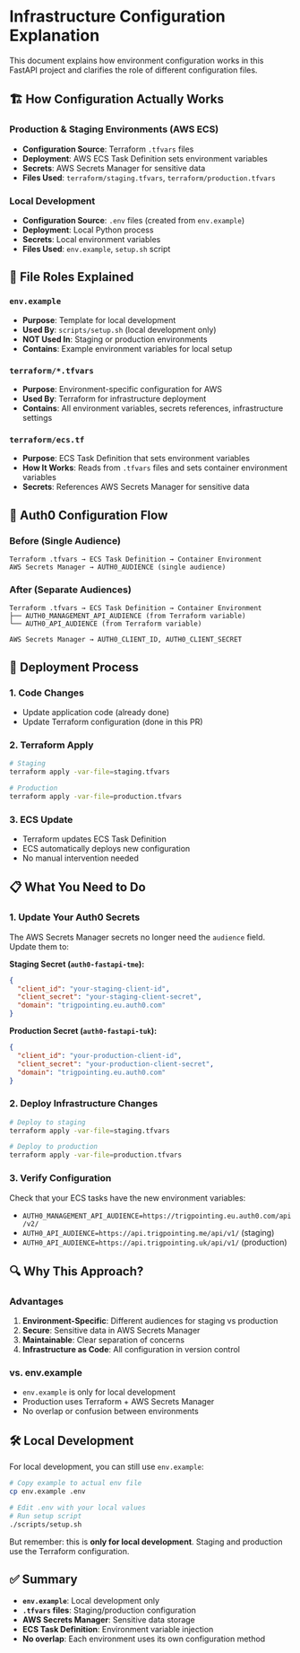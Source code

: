 # Infrastructure Configuration Explanation

This document explains how environment configuration works in this FastAPI project and clarifies the role of different configuration files.

## 🏗️ **How Configuration Actually Works**

### **Production & Staging Environments (AWS ECS)**
- **Configuration Source**: Terraform `.tfvars` files
- **Deployment**: AWS ECS Task Definition sets environment variables
- **Secrets**: AWS Secrets Manager for sensitive data
- **Files Used**: `terraform/staging.tfvars`, `terraform/production.tfvars`

### **Local Development**
- **Configuration Source**: `.env` files (created from `env.example`)
- **Deployment**: Local Python process
- **Secrets**: Local environment variables
- **Files Used**: `env.example`, `setup.sh` script

## 📁 **File Roles Explained**

### **`env.example`**
- **Purpose**: Template for local development
- **Used By**: `scripts/setup.sh` (local development only)
- **NOT Used In**: Staging or production environments
- **Contains**: Example environment variables for local setup

### **`terraform/*.tfvars`**
- **Purpose**: Environment-specific configuration for AWS
- **Used By**: Terraform for infrastructure deployment
- **Contains**: All environment variables, secrets references, infrastructure settings

### **`terraform/ecs.tf`**
- **Purpose**: ECS Task Definition that sets environment variables
- **How It Works**: Reads from `.tfvars` files and sets container environment variables
- **Secrets**: References AWS Secrets Manager for sensitive data

## 🔧 **Auth0 Configuration Flow**

### **Before (Single Audience)**
```
Terraform .tfvars → ECS Task Definition → Container Environment
AWS Secrets Manager → AUTH0_AUDIENCE (single audience)
```

### **After (Separate Audiences)**
```
Terraform .tfvars → ECS Task Definition → Container Environment
├── AUTH0_MANAGEMENT_API_AUDIENCE (from Terraform variable)
└── AUTH0_API_AUDIENCE (from Terraform variable)

AWS Secrets Manager → AUTH0_CLIENT_ID, AUTH0_CLIENT_SECRET
```

## 🚀 **Deployment Process**

### **1. Code Changes**
- Update application code (already done)
- Update Terraform configuration (done in this PR)

### **2. Terraform Apply**
```bash
# Staging
terraform apply -var-file=staging.tfvars

# Production
terraform apply -var-file=production.tfvars
```

### **3. ECS Update**
- Terraform updates ECS Task Definition
- ECS automatically deploys new configuration
- No manual intervention needed

## 📋 **What You Need to Do**

### **1. Update Your Auth0 Secrets**
The AWS Secrets Manager secrets no longer need the `audience` field. Update them to:

**Staging Secret (`auth0-fastapi-tme`):**
```json
{
  "client_id": "your-staging-client-id",
  "client_secret": "your-staging-client-secret",
  "domain": "trigpointing.eu.auth0.com"
}
```

**Production Secret (`auth0-fastapi-tuk`):**
```json
{
  "client_id": "your-production-client-id",
  "client_secret": "your-production-client-secret",
  "domain": "trigpointing.eu.auth0.com"
}
```

### **2. Deploy Infrastructure Changes**
```bash
# Deploy to staging
terraform apply -var-file=staging.tfvars

# Deploy to production
terraform apply -var-file=production.tfvars
```

### **3. Verify Configuration**
Check that your ECS tasks have the new environment variables:
- `AUTH0_MANAGEMENT_API_AUDIENCE=https://trigpointing.eu.auth0.com/api/v2/`
- `AUTH0_API_AUDIENCE=https://api.trigpointing.me/api/v1/` (staging)
- `AUTH0_API_AUDIENCE=https://api.trigpointing.uk/api/v1/` (production)

## 🔍 **Why This Approach?**

### **Advantages**
1. **Environment-Specific**: Different audiences for staging vs production
2. **Secure**: Sensitive data in AWS Secrets Manager
3. **Maintainable**: Clear separation of concerns
4. **Infrastructure as Code**: All configuration in version control

### **vs. env.example**
- `env.example` is only for local development
- Production uses Terraform + AWS Secrets Manager
- No overlap or confusion between environments

## 🛠️ **Local Development**

For local development, you can still use `env.example`:

```bash
# Copy example to actual env file
cp env.example .env

# Edit .env with your local values
# Run setup script
./scripts/setup.sh
```

But remember: this is **only for local development**. Staging and production use the Terraform configuration.

## ✅ **Summary**

- **`env.example`**: Local development only
- **`.tfvars` files**: Staging/production configuration
- **AWS Secrets Manager**: Sensitive data storage
- **ECS Task Definition**: Environment variable injection
- **No overlap**: Each environment uses its own configuration method

